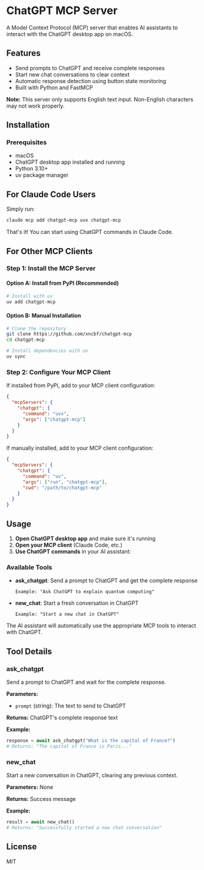 # ChatGPT MCP Server

A Model Context Protocol (MCP) server that enables AI assistants to interact with the ChatGPT desktop app on macOS.

## Features

- Send prompts to ChatGPT and receive complete responses
- Start new chat conversations to clear context
- Automatic response detection using button state monitoring
- Built with Python and FastMCP

**Note:** This server only supports English text input. Non-English characters may not work properly.

## Installation

### Prerequisites
- macOS
- ChatGPT desktop app installed and running
- Python 3.10+
- uv package manager

## For Claude Code Users

Simply run:
```bash
claude mcp add chatgpt-mcp uvx chatgpt-mcp
```

That's it! You can start using ChatGPT commands in Claude Code.

## For Other MCP Clients

### Step 1: Install the MCP Server

#### Option A: Install from PyPI (Recommended)
```bash
# Install with uv
uv add chatgpt-mcp
```

#### Option B: Manual Installation
```bash
# Clone the repository
git clone https://github.com/xncbf/chatgpt-mcp
cd chatgpt-mcp

# Install dependencies with uv
uv sync
```

### Step 2: Configure Your MCP Client

If installed from PyPI, add to your MCP client configuration:
```json
{
  "mcpServers": {
    "chatgpt": {
      "command": "uvx",
      "args": ["chatgpt-mcp"]
    }
  }
}
```

If manually installed, add to your MCP client configuration:
```json
{
  "mcpServers": {
    "chatgpt": {
      "command": "uv",
      "args": ["run", "chatgpt-mcp"],
      "cwd": "/path/to/chatgpt-mcp"
    }
  }
}
```

## Usage

1. **Open ChatGPT desktop app** and make sure it's running
2. **Open your MCP client** (Claude Code, etc.)
3. **Use ChatGPT commands** in your AI assistant:

### Available Tools

- **ask_chatgpt**: Send a prompt to ChatGPT and get the complete response
  ```
  Example: "Ask ChatGPT to explain quantum computing"
  ```

- **new_chat**: Start a fresh conversation in ChatGPT
  ```
  Example: "Start a new chat in ChatGPT"
  ```

The AI assistant will automatically use the appropriate MCP tools to interact with ChatGPT.

## Tool Details

### ask_chatgpt
Send a prompt to ChatGPT and wait for the complete response.

**Parameters:**
- `prompt` (string): The text to send to ChatGPT

**Returns:** ChatGPT's complete response text

**Example:**
```python
response = await ask_chatgpt("What is the capital of France?")
# Returns: "The capital of France is Paris..."
```

### new_chat
Start a new conversation in ChatGPT, clearing any previous context.

**Parameters:** None

**Returns:** Success message

**Example:**
```python
result = await new_chat()
# Returns: "Successfully started a new chat conversation"
```

## License

MIT
